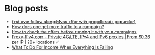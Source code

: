 # Blog posts
<!-- BLOG-POST-LIST:START -->
- [first ever follow along&lpar;Mvas offer with propellerads popunder&rpar;](https://afflift.com/f/threads/first-ever-follow-along-mvas-offer-with-propellerads-popunder.10205/)
- [How does one get more traffic to a campaign?](https://afflift.com/f/threads/how-does-one-get-more-traffic-to-a-campaign.10230/)
- [How to check the offers before running it with your campaigns](https://afflift.com/f/threads/how-to-check-the-offers-before-running-it-with-your-campaigns.8132/)
- [Proxy-IPv4.com - Private 4G/LTE, IPv4 and IPv6 proxies | From $0.36 per IP | 20+ locations ✅](https://afflift.com/f/threads/proxy-ipv4-com-private-4g-lte-ipv4-and-ipv6-proxies-from-0-36-per-ip-20-locations-%E2%9C%85.10228/)
- [What To Do For Income When Everything Is Failing](https://afflift.com/f/threads/what-to-do-for-income-when-everything-is-failing.9955/)
<!-- BLOG-POST-LIST:END -->
